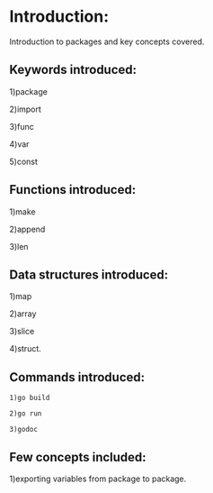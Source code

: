 # Introduction:
 
 Introduction to packages and key concepts covered.
 
## Keywords introduced:

 1)package
 
 2)import
 
 3)func
 
 4)var
 
 5)const
 
## Functions introduced:
 
 1)make
 
 2)append
 
 3)len
 
## Data structures introduced:
 
 1)map
 
 2)array
 
 3)slice
 
 4)struct.
 
## Commands introduced:
 
    1)go build
 
    2)go run
 
    3)godoc
 
## Few concepts included:
 
 1)exporting variables from package to package.
